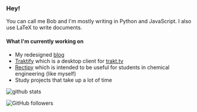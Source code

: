 ### Hey!

You can call me Bob and I'm mostly writing in Python and JavaScript. I also use LaTeX to write documents.

#### What I'm currently working on
- My redesigned [blog](https://codingbobby.xyz)
- [Traktify](https://github.com/CodingBobby/traktify) which is a desktop client for [trakt.tv](https://trakt.tv)
- [Rectipy](https://github.com/CodingBobby/rectipy) which is intended to be useful for students in chemical engineering (like myself)
- Study projects that take up a lot of time

![github stats](https://github-readme-stats.vercel.app/api?username=CodingBobby&hide=contribs&show_icons=true&hide_border=true&title_color=000)

![GitHub followers](https://img.shields.io/github/followers/CodingBobby?style=social) 
